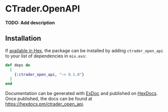 # CTrader.OpenAPI

**TODO: Add description**

## Installation

If [available in Hex](https://hex.pm/docs/publish), the package can be installed
by adding `ctrader_open_api` to your list of dependencies in `mix.exs`:

```elixir
def deps do
  [
    {:ctrader_open_api, "~> 0.1.0"}
  ]
end
```

Documentation can be generated with [ExDoc](https://github.com/elixir-lang/ex_doc)
and published on [HexDocs](https://hexdocs.pm). Once published, the docs can
be found at <https://hexdocs.pm/ctrader_open_api>.

